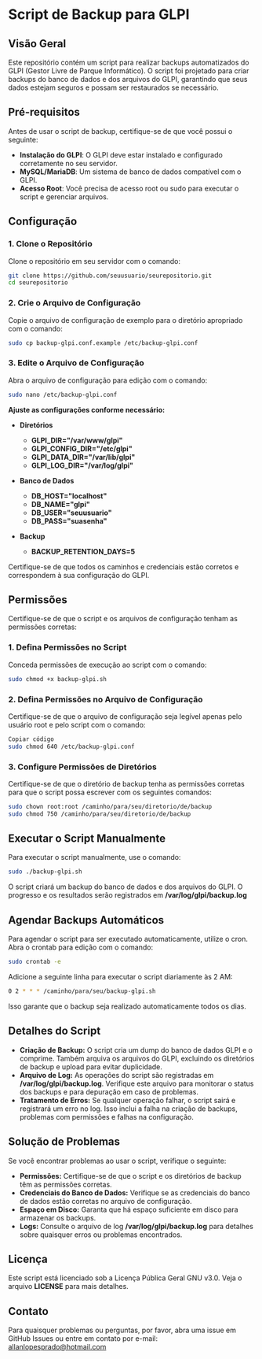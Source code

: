 # Script de Backup para GLPI

## Visão Geral

Este repositório contém um script para realizar backups automatizados do GLPI (Gestor Livre de Parque Informático). O script foi projetado para criar backups do banco de dados e dos arquivos do GLPI, garantindo que seus dados estejam seguros e possam ser restaurados se necessário.

## Pré-requisitos

Antes de usar o script de backup, certifique-se de que você possui o seguinte:

- **Instalação do GLPI**: O GLPI deve estar instalado e configurado corretamente no seu servidor.
- **MySQL/MariaDB**: Um sistema de banco de dados compatível com o GLPI.
- **Acesso Root**: Você precisa de acesso root ou sudo para executar o script e gerenciar arquivos.

## Configuração

### 1. Clone o Repositório

Clone o repositório em seu servidor com o comando:

```bash
git clone https://github.com/seuusuario/seurepositorio.git
cd seurepositorio
```

### 2. Crie o Arquivo de Configuração
Copie o arquivo de configuração de exemplo para o diretório apropriado com o comando:

```bash
sudo cp backup-glpi.conf.example /etc/backup-glpi.conf
```

### 3. Edite o Arquivo de Configuração
Abra o arquivo de configuração para edição com o comando:

```bash
sudo nano /etc/backup-glpi.conf
```

**Ajuste as configurações conforme necessário:**

- **Diretórios**
  - **GLPI_DIR="/var/www/glpi"**
  - **GLPI_CONFIG_DIR="/etc/glpi"**
  - **GLPI_DATA_DIR="/var/lib/glpi"**
  - **GLPI_LOG_DIR="/var/log/glpi"**

- **Banco de Dados**
  - **DB_HOST="localhost"**
  - **DB_NAME="glpi"**
  - **DB_USER="seuusuario"**
  - **DB_PASS="suasenha"**

- **Backup**
  - **BACKUP_RETENTION_DAYS=5**


Certifique-se de que todos os caminhos e credenciais estão corretos e correspondem à sua configuração do GLPI.

## Permissões
Certifique-se de que o script e os arquivos de configuração tenham as permissões corretas:

### 1. Defina Permissões no Script
Conceda permissões de execução ao script com o comando:

```bash
sudo chmod +x backup-glpi.sh
```

### 2. Defina Permissões no Arquivo de Configuração
Certifique-se de que o arquivo de configuração seja legível apenas pelo usuário root e pelo script com o comando:

```bash
Copiar código
sudo chmod 640 /etc/backup-glpi.conf
```

### 3. Configure Permissões de Diretórios
Certifique-se de que o diretório de backup tenha as permissões corretas para que o script possa escrever com os seguintes comandos:

```bash
sudo chown root:root /caminho/para/seu/diretorio/de/backup
sudo chmod 750 /caminho/para/seu/diretorio/de/backup
```
## Executar o Script Manualmente

Para executar o script manualmente, use o comando:

```bash
sudo ./backup-glpi.sh
```

O script criará um backup do banco de dados e dos arquivos do GLPI. O progresso e os resultados serão registrados em **/var/log/glpi/backup.log**

## Agendar Backups Automáticos

Para agendar o script para ser executado automaticamente, utilize o cron. Abra o crontab para edição com o comando:

```bash
sudo crontab -e
```

Adicione a seguinte linha para executar o script diariamente às 2 AM:

```bash
0 2 * * * /caminho/para/seu/backup-glpi.sh
```

Isso garante que o backup seja realizado automaticamente todos os dias.

## Detalhes do Script
- **Criação de Backup:** O script cria um dump do banco de dados GLPI e o comprime. Também arquiva os arquivos do GLPI, excluindo os diretórios de backup e upload para evitar duplicidade.
- **Arquivo de Log:** As operações do script são registradas em **/var/log/glpi/backup.log**. Verifique este arquivo para monitorar o status dos backups e para depuração em caso de problemas.
- **Tratamento de Erros:** Se qualquer operação falhar, o script sairá e registrará um erro no log. Isso inclui a falha na criação de backups, problemas com permissões e falhas na configuração.

## Solução de Problemas

Se você encontrar problemas ao usar o script, verifique o seguinte:
- **Permissões:** Certifique-se de que o script e os diretórios de backup têm as permissões corretas.
- **Credenciais do Banco de Dados:** Verifique se as credenciais do banco de dados estão corretas no arquivo de configuração.
- **Espaço em Disco:** Garanta que há espaço suficiente em disco para armazenar os backups.
- **Logs:** Consulte o arquivo de log **/var/log/glpi/backup.log** para detalhes sobre quaisquer erros ou problemas encontrados.

## Licença

Este script está licenciado sob a Licença Pública Geral GNU v3.0. Veja o arquivo **LICENSE** para mais detalhes.

## Contato
Para quaisquer problemas ou perguntas, por favor, abra uma issue em GitHub Issues ou entre em contato por e-mail: allanlopesprado@hotmail.com

